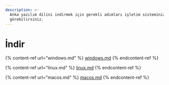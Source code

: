```yaml
---
description: >-
  Anka yazılım dilini indirmek için gerekli adımları işletim sisteminizi seçerek
  görebilirsiniz.
---
```


# İndir

{% content-ref url="windows.md" %}
[windows.md](windows.md)
{% endcontent-ref %}

{% content-ref url="linux.md" %}
[linux.md](linux.md)
{% endcontent-ref %}

{% content-ref url="macos.md" %}
[macos.md](macos.md)
{% endcontent-ref %}

